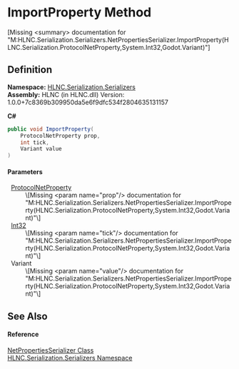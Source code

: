 # ImportProperty Method


\[Missing &lt;summary&gt; documentation for "M:HLNC.Serialization.Serializers.NetPropertiesSerializer.ImportProperty(HLNC.Serialization.ProtocolNetProperty,System.Int32,Godot.Variant)"\]



## Definition
**Namespace:** <a href="N_HLNC_Serialization_Serializers">HLNC.Serialization.Serializers</a>  
**Assembly:** HLNC (in HLNC.dll) Version: 1.0.0+7c8369b309950da5e6f9dfc534f2804635131157

**C#**
``` C#
public void ImportProperty(
	ProtocolNetProperty prop,
	int tick,
	Variant value
)
```



#### Parameters
<dl><dt>  <a href="T_HLNC_Serialization_ProtocolNetProperty">ProtocolNetProperty</a></dt><dd>\[Missing &lt;param name="prop"/&gt; documentation for "M:HLNC.Serialization.Serializers.NetPropertiesSerializer.ImportProperty(HLNC.Serialization.ProtocolNetProperty,System.Int32,Godot.Variant)"\]</dd><dt>  <a href="https://learn.microsoft.com/dotnet/api/system.int32" target="_blank" rel="noopener noreferrer">Int32</a></dt><dd>\[Missing &lt;param name="tick"/&gt; documentation for "M:HLNC.Serialization.Serializers.NetPropertiesSerializer.ImportProperty(HLNC.Serialization.ProtocolNetProperty,System.Int32,Godot.Variant)"\]</dd><dt>  Variant</dt><dd>\[Missing &lt;param name="value"/&gt; documentation for "M:HLNC.Serialization.Serializers.NetPropertiesSerializer.ImportProperty(HLNC.Serialization.ProtocolNetProperty,System.Int32,Godot.Variant)"\]</dd></dl>

## See Also


#### Reference
<a href="T_HLNC_Serialization_Serializers_NetPropertiesSerializer">NetPropertiesSerializer Class</a>  
<a href="N_HLNC_Serialization_Serializers">HLNC.Serialization.Serializers Namespace</a>  
